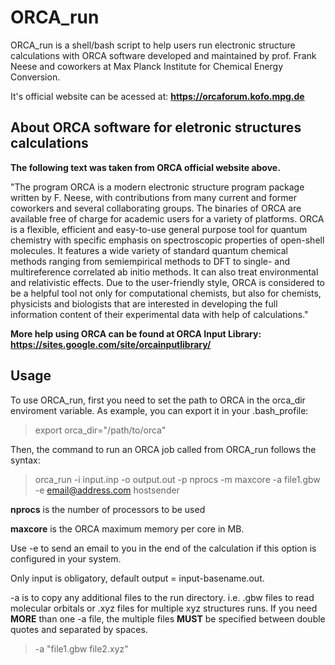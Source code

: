 # ORCA_run

ORCA_run is a shell/bash script to help users run electronic structure calculations with ORCA software developed and maintained by prof. Frank Neese and coworkers at Max Planck Institute for Chemical Energy Conversion.

It's official website can be acessed at: **https://orcaforum.kofo.mpg.de**

## About ORCA software for eletronic structures calculations

**The following text was taken from ORCA official website above.**

"The program ORCA is a modern electronic structure program package written by F. Neese, with contributions from many current and former coworkers and several collaborating groups. The binaries of ORCA are available free of charge for academic users for a variety of platforms.
ORCA is a flexible, efficient and easy-to-use general purpose tool for quantum chemistry with specific emphasis on spectroscopic properties of open-shell molecules. It features a wide variety of standard quantum chemical methods ranging from semiempirical methods to DFT to single- and multireference correlated ab initio methods. It can also treat environmental and relativistic effects.
Due to the user-friendly style, ORCA is considered to be a helpful tool not only for computational chemists, but also for chemists, physicists and biologists that are interested in developing the full information content of their experimental data with help of calculations."

**More help using ORCA can be found at ORCA Input Library: https://sites.google.com/site/orcainputlibrary/**

## Usage

To use ORCA_run, first you need to set the path to ORCA in the orca_dir enviroment variable. As example, you can export it in your .bash_profile:

> export orca_dir="/path/to/orca"

Then, the command to run an ORCA job called from ORCA_run follows the syntax:

> orca_run -i input.inp -o output.out -p nprocs -m maxcore -a file1.gbw -e email@address.com hostsender

**nprocs** is the number of processors to be used

**maxcore** is the ORCA maximum memory per core in MB.

Use -e to send an email to you in the end of the calculation if this option is configured in your system.

Only input is obligatory, default output = input-basename.out.

-a is to copy any additional files to the run directory. i.e. .gbw files to read molecular orbitals or .xyz files for multiple xyz structures runs. If you need **MORE** than one -a file, the multiple files **MUST** be specified between double quotes and separated by spaces. 

> -a "file1.gbw file2.xyz"
